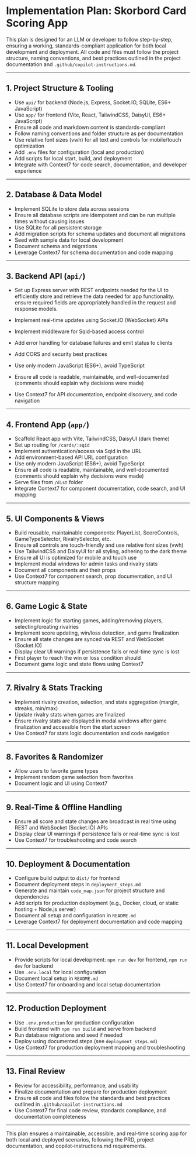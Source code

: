 # Implementation Plan: Skorbord Card Scoring App

This plan is designed for an LLM or developer to follow step-by-step, ensuring a working, standards-compliant application for both local development and deployment. All code and files must follow the project structure, naming conventions, and best practices outlined in the project documentation and `.github/copilot-instructions.md`.

---

## 1. Project Structure & Tooling

- Use `api/` for backend (Node.js, Express, Socket.IO, SQLite, ES6+ JavaScript)
- Use `app/` for frontend (Vite, React, TailwindCSS, DaisyUI, ES6+ JavaScript)
- Ensure all code and markdown content is standards-compliant
- Follow naming conventions and folder structure as per documentation
- Use relative font sizes (vwh) for all text and controls for mobile/touch optimization
- Add `.env` files for configuration (local and production)
- Add scripts for local start, build, and deployment
- Integrate with Context7 for code search, documentation, and developer experience

---

## 2. Database & Data Model

- Implement SQLite to store data across sessions
- Ensure all database scripts are idempotent and can be run multiple times without causing issues
- Use SQLite for all persistent storage
- Add migration scripts for schema updates and document all migrations
- Seed with sample data for local development
- Document schema and migrations
- Leverage Context7 for schema documentation and code mapping

---

## 3. Backend API (`api/`)

- Set up Express server with REST endpoints needed for the UI to efficiently store and retrieve the data needed for app functionality. ensure required fields are appropriately handled in the request and response models.
- Implement real-time updates using Socket.IO (WebSocket) APIs
- Implement middleware for Sqid-based access control
- Add error handling for database failures and emit status to clients
- Add CORS and security best practices
- Use only modern JavaScript (ES6+), avoid TypeScript
- Ensure all code is readable, maintainable, and well-documented (comments should explain why decisions were made)

- Use Context7 for API documentation, endpoint discovery, and code navigation

---

## 4. Frontend App (`app/`)

- Scaffold React app with Vite, TailwindCSS, DaisyUI (dark theme)
- Set up routing for `/cards/:sqid`
- Implement authentication/access via Sqid in the URL
- Add environment-based API URL configuration
- Use only modern JavaScript (ES6+), avoid TypeScript
- Ensure all code is readable, maintainable, and well-documented (comments should explain why decisions were made)
- Serve files from `/dist` folder
- Integrate Context7 for component documentation, code search, and UI mapping

---

## 5. UI Components & Views

- Build reusable, maintainable components: PlayerList, ScoreControls, GameTypeSelector, RivalrySelector, etc.
- Ensure all controls are touch-friendly and use relative font sizes (vwh)
- Use TailwindCSS and DaisyUI for all styling, adhering to the dark theme
- Ensure all UI is optimized for mobile and touch use
- Implement modal windows for admin tasks and rivalry stats
- Document all components and their props
- Use Context7 for component search, prop documentation, and UI structure mapping

---

## 6. Game Logic & State

- Implement logic for starting games, adding/removing players, selecting/creating rivalries
- Implement score updating, win/loss detection, and game finalization
- Ensure all state changes are synced via REST and WebSocket (Socket.IO)
- Display clear UI warnings if persistence fails or real-time sync is lost
- First player to reach the win or loss condition should 
- Document game logic and state flows using Context7

---

## 7. Rivalry & Stats Tracking

- Implement rivalry creation, selection, and stats aggregation (margin, streaks, min/max)
- Update rivalry stats when games are finalized
- Ensure rivalry stats are displayed in modal windows after game finalization and accessible from the start screen
- Use Context7 for stats logic documentation and code navigation

---

## 8. Favorites & Randomizer

- Allow users to favorite game types
- Implement random game selection from favorites
- Document logic and UI using Context7

---

## 9. Real-Time & Offline Handling

- Ensure all score and state changes are broadcast in real time using REST and WebSocket (Socket.IO) APIs
- Display clear UI warnings if persistence fails or real-time sync is lost
- Use Context7 for troubleshooting and code search

---

## 10. Deployment & Documentation

- Configure build output to `dist/` for frontend
- Document deployment steps in `deployment_steps.md`
- Generate and maintain `code_map.json` for project structure and dependencies
- Add scripts for production deployment (e.g., Docker, cloud, or static hosting + Node.js server)
- Document all setup and configuration in `README.md`
- Leverage Context7 for deployment documentation and code mapping

---

## 11. Local Development

- Provide scripts for local development: `npm run dev` for frontend, `npm run dev` for backend
- Use `.env.local` for local configuration
- Document local setup in `README.md`
- Use Context7 for onboarding and local setup documentation

---

## 12. Production Deployment

- Use `.env.production` for production configuration
- Build frontend with `npm run build` and serve from backend
- Run database migrations and seed if needed
- Deploy using documented steps (see `deployment_steps.md`)
- Use Context7 for production deployment mapping and troubleshooting

---

## 13. Final Review

- Review for accessibility, performance, and usability
- Finalize documentation and prepare for production deployment
- Ensure all code and files follow the standards and best practices outlined in `.github/copilot-instructions.md`
- Use Context7 for final code review, standards compliance, and documentation completeness

---

This plan ensures a maintainable, accessible, and real-time scoring app for both local and deployed scenarios, following the PRD, project documentation, and copilot-instructions.md requirements.
